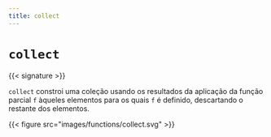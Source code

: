 ```yaml
---
title: collect
---
```


# `collect`

{{< signature >}}

`collect` constroi uma coleção usando os resultados da aplicação da função parcial `f` àqueles elementos para os quais `f` é definido, descartando o restante dos elementos.

{{< figure src="images/functions/collect.svg" >}}
